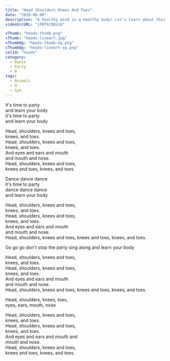 ```yaml
---
title: "Head Shoulders Knees And Toes"
date: "2020-06-06"
description: "A healthy mind in a healthy body! Let's learn about this through dancing and singing. Will you join me on my new journey?"
videoSrcURL: "jFBTkC0Qzi8"

vThumb: "heads-thumb.png"
cThumb: "heads-lineart.jpg"
vThumbOg: "heads-thumb-og.png"
cThumbOg: "heads-lineart-og.png"
colId: "heads"
category:
  - Dance
  - Party
  - H
tags:
  - Animals
  - H
  - Gym
---
```


<p>
It's time to party<br />
and learn your body<br />
it's time to party<br />
and learn your body</p>
<p>
Head, shoulders, knees and toes, <br />knees, and toes.<br />
Head, shoulders, knees and toes, <br />knees, and toes.<br />
And eyes and ears and mouth <br />and mouth and nose.<br />
Head, shoulders, knees and toes,<br />
knees and toes, knees, and toes.</p>
<p>
Dance dance dance<br />
it's time to party<br />
dance dance dance<br />
and learn your body</p>
<p>
Head, shoulders, knees and toes, <br />knees, and toes.<br />
Head, shoulders, knees and toes, <br />knees, and toes.<br />
And eyes and ears and mouth <br />and mouth and nose.<br />
Head, shoulders, knees and toes,
knees and toes, knees, and toes.</p>
<p>
Go go go
don't stop the party
sing along
and learn your body</p>
<p>
Head, shoulders, knees and toes, <br />knees, and toes.<br />
Head, shoulders, knees and toes, <br />knees, and toes.<br />
And eyes and ears and mouth <br />and mouth and nose.<br />
Head, shoulders, knees and toes,
knees and toes, knees, and toes.</p>
<p>
Head, shoulders, knees, toes,<br />
eyes, ears, mouth, nose</p>
<p>
Head, shoulders, knees and toes, <br />knees, and toes.<br />
Head, shoulders, knees and toes, <br />knees, and toes.<br />
And eyes and ears and mouth and <br />mouth and nose.<br />
Head, shoulders, knees and toes,<br />
knees and toes, knees, and toes.</p>
